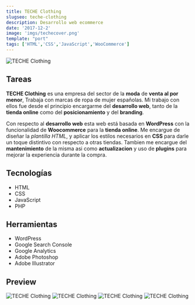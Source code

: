 ```yaml
---
title: TECHE Clothing
slugseo: teche-clothing
description: Desarrollo web ecommerce
date: '2017-12-2'
image: 'imgs/techecover.png'
template: "port"
tags: ['HTML','CSS','JavaScript','WooCommerce']
---
```


![TECHE Clothing](/imgs/techecover.png#postimage)

## Tareas

**TECHE Clothing** es una empresa del sector de la **moda** de **venta al por menor**, Trabaja con marcas de ropa de mujer españolas. Mi trabajo con ellos fue desde el principio encargarme del **desarrollo web**, tanto de la **tienda online** como del **posicionamiento** y del **branding**.

Con respecto al **desarrollo web** esta web está basada en **WordPress** con la funcionalidad de **Woocommerce** para la **tienda online**. Me encargue de diseñar la *plantilla HTML*, y aplicar los estilos necesarios en **CSS** para darle un toque distintivo con respecto a otras tiendas. Tambien me encargue del **mantenimiento** de la misma asi como **actualizacion** y uso de **plugins** para mejorar la experiencia durante la compra.



## Tecnologías
- HTML
- CSS
- JavaScript
- PHP

## Herramientas
- WordPress
- Google Search Console
- Google Analytics
- Adobe Photoshop
- Adobe Illustrator

## Preview

![TECHE Clothing](/imgs/teche1.png)
![TECHE Clothing](/imgs/teche2.png)
![TECHE Clothing](/imgs/teche3.png)
![TECHE Clothing](/imgs/teche4.png)
